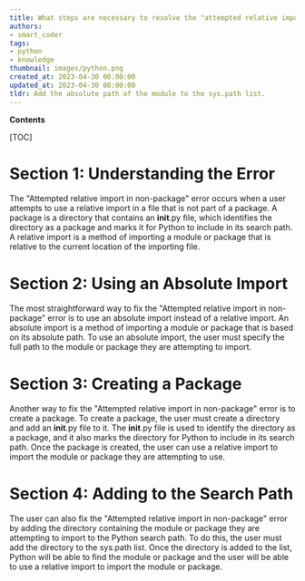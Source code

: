 ```yaml
---
title: What steps are necessary to resolve the "attempted relative import in non-package" error even when an __init__.py file is present?
authors:
- smart_coder
tags:
- python
- knowledge
thumbnail: images/python.png
created_at: 2023-04-30 00:00:00
updated_at: 2023-04-30 00:00:00
tldr: Add the absolute path of the module to the sys.path list.
---
```


**Contents**

[TOC]

# Section 1: Understanding the Error
The "Attempted relative import in non-package" error occurs when a user attempts to use a relative import in a file that is not part of a package. A package is a directory that contains an __init__.py file, which identifies the directory as a package and marks it for Python to include in its search path. A relative import is a method of importing a module or package that is relative to the current location of the importing file. 

# Section 2: Using an Absolute Import
The most straightforward way to fix the "Attempted relative import in non-package" error is to use an absolute import instead of a relative import. An absolute import is a method of importing a module or package that is based on its absolute path. To use an absolute import, the user must specify the full path to the module or package they are attempting to import. 

# Section 3: Creating a Package
Another way to fix the "Attempted relative import in non-package" error is to create a package. To create a package, the user must create a directory and add an __init__.py file to it. The __init__.py file is used to identify the directory as a package, and it also marks the directory for Python to include in its search path. Once the package is created, the user can use a relative import to import the module or package they are attempting to use. 

# Section 4: Adding to the Search Path
The user can also fix the "Attempted relative import in non-package" error by adding the directory containing the module or package they are attempting to import to the Python search path. To do this, the user must add the directory to the sys.path list. Once the directory is added to the list, Python will be able to find the module or package and the user will be able to use a relative import to import the module or package.
